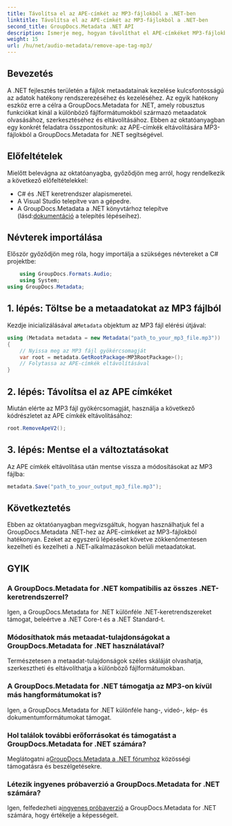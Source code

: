 ```yaml
---
title: Távolítsa el az APE-címkét az MP3-fájlokból a .NET-ben
linktitle: Távolítsa el az APE-címkét az MP3-fájlokból a .NET-ben
second_title: GroupDocs.Metadata .NET API
description: Ismerje meg, hogyan távolíthat el APE-címkéket MP3-fájlokból a GroupDocs.Metadata for .NET segítségével. Könnyedén kezelheti a metaadatokat .NET-alkalmazásaiban.
weight: 15
url: /hu/net/audio-metadata/remove-ape-tag-mp3/
---
```

## Bevezetés
A .NET fejlesztés területén a fájlok metaadatainak kezelése kulcsfontosságú az adatok hatékony rendszerezéséhez és kezeléséhez. Az egyik hatékony eszköz erre a célra a GroupDocs.Metadata for .NET, amely robusztus funkciókat kínál a különböző fájlformátumokból származó metaadatok olvasásához, szerkesztéséhez és eltávolításához. Ebben az oktatóanyagban egy konkrét feladatra összpontosítunk: az APE-címkék eltávolítására MP3-fájlokból a GroupDocs.Metadata for .NET segítségével. 
## Előfeltételek
Mielőtt belevágna az oktatóanyagba, győződjön meg arról, hogy rendelkezik a következő előfeltételekkel:
- C# és .NET keretrendszer alapismeretei.
- A Visual Studio telepítve van a gépedre.
-  A GroupDocs.Metadata a .NET könyvtárhoz telepítve (lásd:[dokumentáció](https://tutorials.groupdocs.com/metadata/net/) a telepítés lépéseihez).

## Névterek importálása
Először győződjön meg róla, hogy importálja a szükséges névtereket a C# projektbe:
```csharp
    using GroupDocs.Formats.Audio;
    using System;
using GroupDocs.Metadata;
```
## 1. lépés: Töltse be a metaadatokat az MP3 fájlból
 Kezdje inicializálásával a`Metadata` objektum az MP3 fájl elérési útjával:
```csharp
using (Metadata metadata = new Metadata("path_to_your_mp3_file.mp3"))
{
    // Nyissa meg az MP3 fájl gyökércsomagját
    var root = metadata.GetRootPackage<MP3RootPackage>();
    // Folytassa az APE-címkék eltávolításával
}
```
## 2. lépés: Távolítsa el az APE címkéket
Miután elérte az MP3 fájl gyökércsomagját, használja a következő kódrészletet az APE címkék eltávolításához:
```csharp
root.RemoveApeV2();
```
## 3. lépés: Mentse el a változtatásokat
Az APE címkék eltávolítása után mentse vissza a módosításokat az MP3 fájlba:
```csharp
metadata.Save("path_to_your_output_mp3_file.mp3");
```

## Következtetés
Ebben az oktatóanyagban megvizsgáltuk, hogyan használhatjuk fel a GroupDocs.Metadata .NET-hez az APE-címkéket az MP3-fájlokból hatékonyan. Ezeket az egyszerű lépéseket követve zökkenőmentesen kezelheti és kezelheti a .NET-alkalmazásokon belüli metaadatokat.

## GYIK
### A GroupDocs.Metadata for .NET kompatibilis az összes .NET-keretrendszerrel?
Igen, a GroupDocs.Metadata for .NET különféle .NET-keretrendszereket támogat, beleértve a .NET Core-t és a .NET Standard-t.
### Módosíthatok más metaadat-tulajdonságokat a GroupDocs.Metadata for .NET használatával?
Természetesen a metaadat-tulajdonságok széles skáláját olvashatja, szerkesztheti és eltávolíthatja a különböző fájlformátumokban.
### A GroupDocs.Metadata for .NET támogatja az MP3-on kívül más hangformátumokat is?
Igen, a GroupDocs.Metadata for .NET különféle hang-, videó-, kép- és dokumentumformátumokat támogat.
### Hol találok további erőforrásokat és támogatást a GroupDocs.Metadata for .NET számára?
 Meglátogatni a[GroupDocs.Metadata a .NET fórumhoz](https://forum.groupdocs.com/c/metadata/14) közösségi támogatásra és beszélgetésekre.
### Létezik ingyenes próbaverzió a GroupDocs.Metadata for .NET számára?
 Igen, felfedezheti a[ingyenes próbaverzió](https://releases.groupdocs.com/) a GroupDocs.Metadata for .NET számára, hogy értékelje a képességeit.